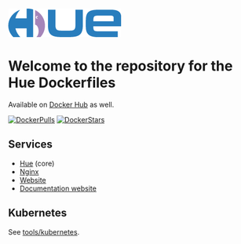 ![alt text](https://raw.githubusercontent.com/cloudera/hue/master/docs/images/hue_logo.png "Hue Logo")

# Welcome to the repository for the Hue Dockerfiles

Available on [Docker Hub](https://hub.docker.com/u/gethue/) as well.

[![DockerPulls](https://img.shields.io/docker/pulls/gethue/hue.svg)](https://registry.hub.docker.com/u/gethue/hue/)
[![DockerStars](https://img.shields.io/docker/stars/gethue/hue.svg)](https://registry.hub.docker.com/u/gethue/hue/)

## Services

* [Hue](hue) (core)
* [Nginx](nginx)
* [Website](website)
* [Documentation website](documentation)

## Kubernetes

See [tools/kubernetes](/tools/kubernetes).
